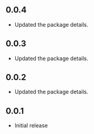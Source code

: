 ## 0.0.4

* Updated the package details.

## 0.0.3

* Updated the package details.

## 0.0.2

* Updated the package details.

## 0.0.1

* Initial release
